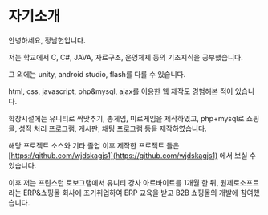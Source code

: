 # 자기소개
안녕하세요, 정남헌입니다.

저는 학교에서 C, C#, JAVA, 자료구조, 운영체제 등의 기초지식을 공부했습니다.

그 외에는 unity, android studio, flash를 다룰 수 있습니다.

html, css, javascript, php&mysql, ajax를 이용한 웹 제작도 경험해본 적이 있습니다.

학창시절에는 유니티로 짝맞추기, 총게임, 미로게임을 제작하였고, php+mysql로 쇼핑몰, 성적 처리 프로그램, 게시판, 채팅 프로그램 등을 제작하였습니다.

해당 프로젝트 소스와 기타 졸업 이후 제작한 프로젝트 들은 [https://github.com/wjdskagjs1](https://github.com/wjdskagjs1) 에서 보실 수 있습니다.

이후 저는 프린스턴 로보그램에서 유니티 강사 아르바이트를 1개월 한 뒤, 원제로소프트라는 ERP&쇼핑몰 회사에 조기취업하여 ERP 교육을 받고 B2B 쇼핑몰의 개발에 참여했습니다.